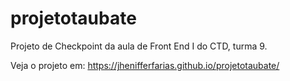 # projetotaubate
Projeto de Checkpoint da aula de Front End I do CTD, turma 9.

Veja o projeto em: https://jhenifferfarias.github.io/projetotaubate/
